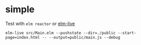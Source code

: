 # simple

Test with `elm reactor` or [elm-live](https://www.elm-live.com/)

`elm-live src/Main.elm --pushstate --dir=./public --start-page=index.html -- --output=public/main.js --debug`
